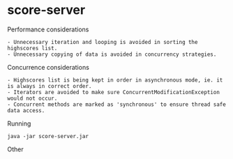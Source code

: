 # score-server

Performance considerations

	- Unnecessary iteration and looping is avoided in sorting the highscores list.
	- Unnecessary copying of data is avoided in concurrency strategies.
	
Concurrence considerations

	- Highscores list is being kept in order in asynchronous mode, ie. it is always in correct order.
	- Iterators are avoided to make sure ConcurrentModificationException would not occur.
	- Concurrent methods are marked as 'synchronous' to ensure thread safe data access.
	
Running

	java -jar score-server.jar
	
Other

	

